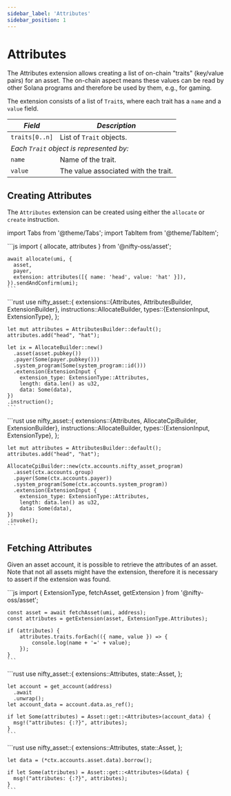 ```yaml
---
sidebar_label: 'Attributes'
sidebar_position: 1
---
```


# Attributes

The Attributes extension allows creating a list of on-chain "traits" (key/value pairs) for an asset. The on-chain aspect means these values can be read by other Solana programs and therefore be used by them, e.g., for gaming.

The extension consists of a list of `Trait`s, where each trait has a `name` and a `value` field.

<!-- Begin table -->
<table class="account-layout-table">
    <thead>
        <tr>
            <th><i>Field</i></th>
            <th><i>Description</i></th>
        </tr>
    </thead>
    <tbody>
        <tr>
            <td><code>traits[0..n]</code></td>
            <td>List of <code>Trait</code> objects.</td>
        </tr>
        <tr>
            <td colspan="2"><i>Each <code>Trait</code> object is represented by:</i></td>
        </tr>
        <tr>
            <td><code>name</code></td>
            <td>Name of the trait.</td>
        </tr>
        <tr>
            <td><code>value</code></td>
            <td>The value associated with the trait.</td>
        </tr>
    </tbody>
</table>
<!-- End table -->

## Creating Attributes

The `Attributes` extension can be created using either the `allocate` or `create` instruction.

import Tabs from '@theme/Tabs';
import TabItem from '@theme/TabItem';

<Tabs>
  <TabItem value="javascript" label="JavaScript" default>
    ```js
    import { allocate, attributes } from '@nifty-oss/asset';

    await allocate(umi, {
      asset,
      payer,
      extension: attributes([{ name: 'head', value: 'hat' }]),
    }).sendAndConfirm(umi);
    ```
  </TabItem>
  <TabItem value="orange" label="Rust">
    ```rust
    use nifty_asset::{
      extensions::{Attributes, AttributesBuilder, ExtensionBuilder},
      instructions::AllocateBuilder,
      types::{ExtensionInput, ExtensionType},
    };

    let mut attributes = AttributesBuilder::default();
    attributes.add("head", "hat");

    let ix = AllocateBuilder::new()
      .asset(asset.pubkey())
      .payer(Some(payer.pubkey()))
      .system_program(Some(system_program::id()))
      .extension(ExtensionInput {
        extension_type: ExtensionType::Attributes,
        length: data.len() as u32,
        data: Some(data),
    })
    .instruction();
    ```
  </TabItem>
  <TabItem value="banana" label="Rust (on-chain)">
    ```rust
    use nifty_asset::{
      extensions::{Attributes, AllocateCpiBuilder, ExtensionBuilder},
      instructions::AllocateBuilder,
      types::{ExtensionInput, ExtensionType},
    };

    let mut attributes = AttributesBuilder::default();
    attributes.add("head", "hat");

    AllocateCpiBuilder::new(ctx.accounts.nifty_asset_program)
      .asset(ctx.accounts.group)
      .payer(Some(ctx.accounts.payer))
      .system_program(Some(ctx.accounts.system_program))
      .extension(ExtensionInput {
        extension_type: ExtensionType::Attributes,
        length: data.len() as u32,
        data: Some(data),
    })
    .invoke();
    ```
  </TabItem>
</Tabs>

## Fetching Attributes

Given an asset account, it is possible to retrieve the attributes of an asset. Note that not all assets might have the extension, therefore it is necessary to assert if the extension was found.

<Tabs>
  <TabItem value="javascript" label="JavaScript" default>
    ```js
    import {
      ExtensionType,
      fetchAsset,
      getExtension
    } from '@nifty-oss/asset';

    const asset = await fetchAsset(umi, address);
    const attributes = getExtension(asset, ExtensionType.Attributes);

    if (attributes) {
        attributes.traits.forEach(({ name, value }) => {
            console.log(name + '=' + value);
        });
    }
    ```
  </TabItem>
  <TabItem value="orange" label="Rust">
    ```rust
    use nifty_asset::{
      extensions::Attributes,
      state::Asset,
    };

    let account = get_account(address)
      .await
      .unwrap();
    let account_data = account.data.as_ref();

    if let Some(attributes) = Asset::get::<Attributes>(account_data) {
      msg!("attributes: {:?}", attributes);
    }
    ```
  </TabItem>
  <TabItem value="banana" label="Rust (on-chain)">
    ```rust
    use nifty_asset::{
      extensions::Attributes,
      state::Asset,
    };

    let data = (*ctx.accounts.asset.data).borrow();

    if let Some(attributes) = Asset::get::<Attributes>(&data) {
      msg!("attributes: {:?}", attributes);
    }
    ```
  </TabItem>
</Tabs>
